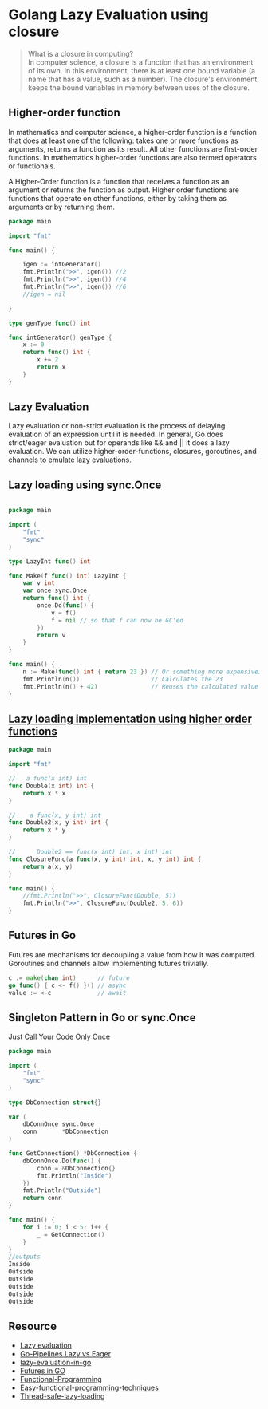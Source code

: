 # Golang Lazy Evaluation using closure
> What is a closure in computing? \
In computer science, a closure is a function that has an environment of its own. In this environment, there is at least one bound variable (a name that has a value, such as a number). The closure's environment keeps the bound variables in memory between uses of the closure.

## Higher-order function
In mathematics and computer science, a higher-order function is a function that does at least one of the following: takes one or more functions as arguments, returns a function as its result. All other functions are first-order functions. In mathematics higher-order functions are also termed operators or functionals.

A Higher-Order function is a function that receives a function as an argument or returns the function as output. Higher order functions are functions that operate on other functions, either by taking them as arguments or by returning them.

```go
package main

import "fmt"

func main() {

	igen := intGenerator()
	fmt.Println(">>", igen()) //2
	fmt.Println(">>", igen()) //4
	fmt.Println(">>", igen()) //6
	//igen = nil

}

type genType func() int

func intGenerator() genType {
	x := 0
	return func() int {
		x += 2
		return x
	}
}
```
## Lazy Evaluation
Lazy evaluation or non-strict evaluation is the process of delaying evaluation of an expression until it is needed. In general, Go does strict/eager evaluation but for operands like && and || it does a lazy evaluation. We can utilize higher-order-functions, closures, goroutines, and channels to emulate lazy evaluations.

## Lazy loading using sync.Once

```go

package main

import (
	"fmt"
	"sync"
)

type LazyInt func() int

func Make(f func() int) LazyInt {
	var v int
	var once sync.Once
	return func() int {
		once.Do(func() {
			v = f()
			f = nil // so that f can now be GC'ed
		})
		return v
	}
}

func main() {
	n := Make(func() int { return 23 }) // Or something more expensive…
	fmt.Println(n())                    // Calculates the 23
	fmt.Println(n() + 42)               // Reuses the calculated value
}
```

## [Lazy loading implementation using higher order functions](https://go.dev/play/p/Ty8vpd52TaI)
```go
package main

import "fmt"

//   a func(x int) int
func Double(x int) int {
	return x * x
}

//    a func(x, y int) int
func Double2(x, y int) int {
	return x * y
}

//      Double2 == func(x int) int, x int) int
func ClosureFunc(a func(x, y int) int, x, y int) int {
	return a(x, y)
}

func main() {
	//fmt.Println(">>", ClosureFunc(Double, 5))
	fmt.Println(">>", ClosureFunc(Double2, 5, 6))  
}
```
## Futures in Go
Futures are mechanisms for decoupling a value from how it was computed. Goroutines and channels allow implementing futures trivially. 
```go
c := make(chan int)      // future
go func() { c <- f() }() // async
value := <-c             // await
```

## Singleton Pattern in Go or sync.Once
Just Call Your Code Only Once

```go
package main

import (
	"fmt"
	"sync"
)

type DbConnection struct{}

var (
	dbConnOnce sync.Once
	conn       *DbConnection
)

func GetConnection() *DbConnection {
	dbConnOnce.Do(func() {
		conn = &DbConnection{}
		fmt.Println("Inside")
	})
	fmt.Println("Outside")
	return conn
}

func main() {
	for i := 0; i < 5; i++ {
		_ = GetConnection()
	}
}
//outputs
Inside
Outside
Outside
Outside
Outside
Outside
```


## Resource
* [Lazy evaluation](https://deepu.tech/functional-programming-in-go/)
* [Go-Pipelines Lazy vs Eager](https://medium.com/@j.d.livni/understanding-go-pipelines-in-5-minutes-2906a5c41496)
* [lazy-evaluation-in-go](https://blog.merovius.de/posts/2015-07-17-lazy-evaluation-in-go/)
* [Futures in GO](https://appliedgo.net/futures/#:~:text=Futures%20in%20a%20nutshell,for%20Go's%20built%2Din%20concurrency.)
* [Functional-Programming](https://deepu.tech/functional-programming-in-go/)
* [Easy-functional-programming-techniques](https://dev.to/deepu105/7-easy-functional-programming-techniques-in-go-3idp)
* [Thread-safe-lazy-loading](https://www.fareez.info/blog/thread-safe-lazy-loading-using-sync-once-in-go/)
